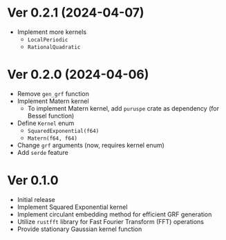 # Ver 0.2.1 (2024-04-07)

- Implement more kernels
  - `LocalPeriodic`
  - `RationalQuadratic`

# Ver 0.2.0 (2024-04-06)

- Remove `gen_grf` function
- Implement Matern kernel
  - To implement Matern kernel, add `puruspe` crate as dependency (for Bessel function)
- Define `Kernel` enum
  - `SquaredExponential(f64)`
  - `Matern(f64, f64)`
- Change `grf` arguments (now, requires kernel enum)
- Add `serde` feature

# Ver 0.1.0

- Initial release
- Implement Squared Exponential kernel
- Implement circulant embedding method for efficient GRF generation
- Utilize `rustfft` library for Fast Fourier Transform (FFT) operations
- Provide stationary Gaussian kernel function
